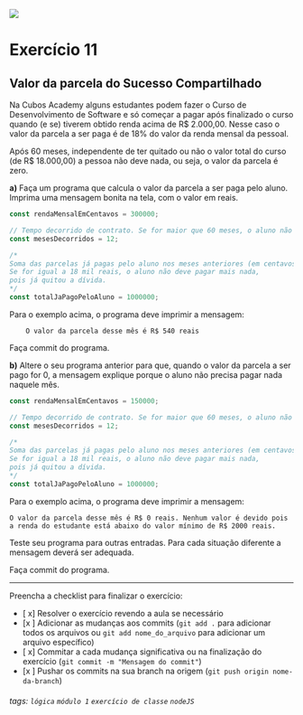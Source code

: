 ![](https://i.imgur.com/xG74tOh.png)

# Exercício 11

## Valor da parcela do Sucesso Compartilhado

Na Cubos Academy alguns estudantes podem fazer o Curso de Desenvolvimento de Software e só começar a pagar após finalizado o curso quando (e se) tiverem obtido renda acima de R$ 2.000,00. Nesse caso o valor da parcela a ser paga é de 18% do valor da renda mensal da pessoal.

Após 60 meses, independente de ter quitado ou não o valor total do curso (de R$ 18.000,00) a pessoa não deve nada, ou seja, o valor da parcela é zero.

**a)** Faça um programa que calcula o valor da parcela a ser paga pelo aluno. Imprima uma mensagem bonita na tela, com o valor em reais.

```javascript
const rendaMensalEmCentavos = 300000;

// Tempo decorrido de contrato. Se for maior que 60 meses, o aluno não deve mais nada.
const mesesDecorridos = 12;

/* 
Soma das parcelas já pagas pelo aluno nos meses anteriores (em centavos). 
Se for igual a 18 mil reais, o aluno não deve pagar mais nada,
pois já quitou a dívida.
*/
const totalJaPagoPeloAluno = 1000000;
```

Para o exemplo acima, o programa deve imprimir a mensagem:

```
    O valor da parcela desse mês é R$ 540 reais
```

Faça commit do programa.

**b)** Altere o seu programa anterior para que, quando o valor da parcela a ser pago for 0, a mensagem explique porque o aluno não precisa pagar nada naquele mês.

```javascript
const rendaMensalEmCentavos = 150000;

// Tempo decorrido de contrato. Se for maior que 60 meses, o aluno não deve mais nada.
const mesesDecorridos = 12;

/* 
Soma das parcelas já pagas pelo aluno nos meses anteriores (em centavos). 
Se for igual a 18 mil reais, o aluno não deve pagar mais nada,
pois já quitou a dívida.
*/
const totalJaPagoPeloAluno = 1000000;
```

Para o exemplo acima, o programa deve imprimir a mensagem:

```
O valor da parcela desse mês é R$ 0 reais. Nenhum valor é devido pois a renda do estudante está abaixo do valor mínimo de R$ 2000 reais.
```

Teste seu programa para outras entradas. Para cada situação diferente a mensagem deverá ser adequada.

Faça commit do programa.

---

Preencha a checklist para finalizar o exercício:

- [ x] Resolver o exercício revendo a aula se necessário
- [x ] Adicionar as mudanças aos commits (`git add .` para adicionar todos os arquivos ou `git add nome_do_arquivo` para adicionar um arquivo específico)
- [ x] Commitar a cada mudança significativa ou na finalização do exercício (`git commit -m "Mensagem do commit"`)
- [x ] Pushar os commits na sua branch na origem (`git push origin nome-da-branch`)

###### tags: `lógica` `módulo 1` `exercício de classe` `nodeJS`
